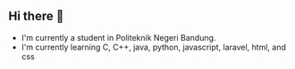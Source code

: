## Hi there 👋

- I'm currently a student in Politeknik Negeri Bandung.
- I'm currently learning C, C++, java, python, javascript, laravel, html, and css



<!--
**syahiddrr/syahiddrr** is a ✨ _special_ ✨ repository because its `README.md` (this file) appears on your GitHub profile.  

Here are some ideas to get you started:

- 🔭 I’m currently working on ...
- 🌱 I’m currently learning ...
- 👯 I’m looking to collaborate on ...
- 🤔 I’m looking for help with ...
- 💬 Ask me about ...
- 📫 How to reach me: ...
- 😄 Pronouns: ...
- ⚡ Fun fact: ...
-->
